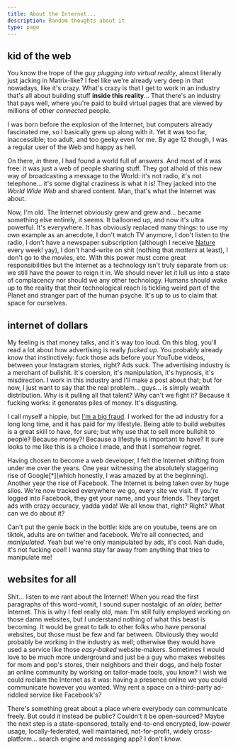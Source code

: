 ```yaml
---
title: About the Internet...
description: Random thoughts about it
type: page
---
```


## kid of the web

You know the trope of the guy *plugging into virtual reality*, almost literally just jacking in Matrix-like? I feel like we're already very deep in that nowadays, like it's crazy. What's crazy is that I get to work in an industry that's all about building stuff **inside this reality**... That there's an industry that pays well, where you're paid to build virtual pages that are viewed by millions of other *connected* people.

I was born before the explosion of the Internet, but computers already fascinated me, so I basically grew up along with it. Yet it was too far, inaccessible; too adult, and too geeky even for me. By age 12 though, I was a regular user of the Web and happy as hell.

On there, *in* there, I had found a world full of answers. And most of it was free: it was just a web of people sharing stuff. They got alhold of this new way of broadcasting a message to the World: it's not radio, it's not telephone... it's some digital craziness is what it is! They jacked into the *World Wide Web* and shared content. Man, that's what the Internet was about.

Now, I'm old. The Internet obviously grew and grew and... became something else entirely, it seems. It ballooned up, and now it's ultra powerful. It's everywhere. It has obviously replaced many things: to use my own example as an anecdote, I don't watch TV anymore, I don't listen to the radio, I don't have a newspaper subscription (although I receive [Nature](https://www.nature.com/) every week! yay), I don't hand-write on shit (nothing that *matters* at least), I don't go to the movies, etc.
With this power must come great responsibilities but the Internet as a technology isn't truly separate from us: we still have the power to reign it in. We should never let it lull us into a state of complacency nor should we any other technology. Humans should wake up to the reality that their technological reach is tickling weird part of the Planet and stranger part of the human psyche. It's up to us to claim that space for ourselves.

## internet of dollars

My feeling is that money talks, and it's way too loud. On this blog, you'll read a lot about how advertising is really *fucked up*. You probably already know that instinctively: fuck those ads before your YouTube videos, between your Instagram stories, right? Ads suck. The advertising industry is a merchant of bullshit. It's coersion, it's manipulation, it's hypnosis, it's misdirection. I work in this industry and I'll make a post about that; but for now, I just want to say that the real problem... guys... is simply wealth distribution. Why is it pulling all that talent? Why can't we fight it? Because it fucking works: it generates piles of money. It's disgusting.

I call myself a hippie, but [I'm a big fraud](/notes/hypocrite). I worked for the ad industry for a long long time, and it has paid for my lifestyle. Being able to build websites is a great skill to have, for sure; but why use that to sell more bullshit to people? Because money?! Because a lifestyle is important to have? It sure looks to me like this is a choice I made, and that I somehow regret.

Having chosen to become a web developer, I felt the Internet shifting from under me over the years. One year witnessing the absolutely staggering rise of Google[*](which honestly, I was amazed by at the beginning). Another year the rise of Facebook. The Internet is being taken over by huge silos. We're now tracked everywhere we go, every site we visit. If you're logged into Facebook, they get your name, and your friends. They target ads with crazy accuracy, yadda yada! We all know that, right? Right? What can we do about it?

Can't put the genie back in the bottle: kids are on youtube, teens are on tiktok, adults are on twitter and facebook. We're all connected, and *manipulated*. Yeah but we're only manipulated by ads, it's cool. Nah dude, it's not fucking *cool*! I wanna stay far away from anything that tries to manipulate me!

## websites for all

Shit... listen to me rant about the Internet! When you read the first paragraphs of this word-vomit, I sound super nostalgic of an *older, better* Internet. This is why I feel really old, man: I'm still fully employed working on those damn websites, but I understand nothing of what this beast is becoming. It would be great to talk to other folks who have personal websites, but those must be few and far between. Obviously they would probably be working in the industry as well; otherwise they would have used a service like those *easy-baked* website-makers. Sometimes I would love to be much more underground and just be a guy who makes websites for mom and pop's stores, their neighbors and their dogs, and help foster an online community by working on tailor-made tools, you know? I wish we could reclaim the Internet as it was: having a presence online we you could communicate however you wanted. Why rent a space on a third-party ad-riddled service like Facebook's?

There's something great about a place where everybody can communicate freely. But could it instead be public? Couldn't it be open-sourced? Maybe the next step is a state-sponsored, totally end-to-end encrypted, low-power usage, locally-federated, well maintained, not-for-profit, widely cross-platform... search engine and messaging app? I don't know.
